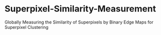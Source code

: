 # Superpixel-Similarity-Measurement
Globally Measuring the Similarity of Superpixels by Binary Edge Maps for Superpixel Clustering
